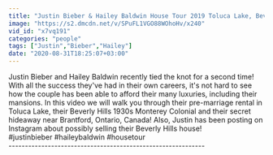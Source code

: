 ```yaml
---
title: "Justin Bieber & Hailey Baldwin House Tour 2019 Toluca Lake, Beverly Hills & Canada!"
image: "https://s2.dmcdn.net/v/SPuFL1VGO88WOhoHv/x240"
vid_id: "x7vq191"
categories: "people"
tags: ["Justin","Bieber","Hailey"]
date: "2020-08-31T18:25:07+03:00"
---
```

Justin Bieber and Hailey Baldwin recently tied the knot for a second time! With all the success they've had in their own careers, it's not hard to see how the couple has been able to afford their many luxuries, including their mansions. In this video we will walk you through their pre-marriage rental in Toluca Lake, their Beverly Hills 1930s Monterey Colonial and their secret hideaway near Brantford, Ontario, Canada! Also, Justin has been posting on Instagram about possibly selling their Beverly Hills house!  <br>#justinbieber #haileybaldwin #housetour   <br>------------------------------------------------------------
